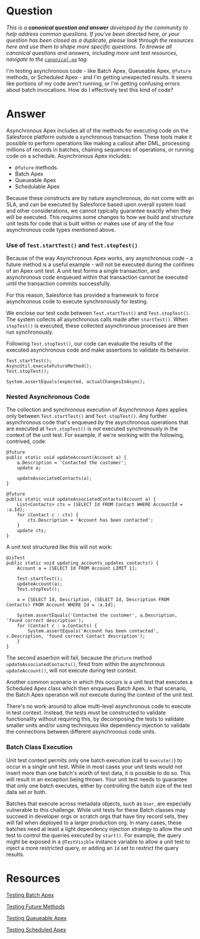 # Question

*This is a **canonical question and answer** developed by the community to help address common questions. If you've been directed here, or your question has been closed as a duplicate, please look through the resources here and use them to shape more specific questions. To browse all canonical questions and answers, including more unit test resources, navigate to the [`canonical-qa`](https://salesforce.stackexchange.com/questions/tagged/canonical-qa) tag.*

I'm testing asynchronous code - like Batch Apex, Queueable Apex, `@future` methods, or Scheduled Apex - and I'm getting unexpected results. It seems like portions of my code aren't running, or I'm getting confusing errors about batch invocations. How do I effectively test this kind of code?

# Answer

Asynchronous Apex includes all of the methods for executing code on the Salesforce platform outside a synchronous transaction. These tools make it possible to perform operations like making a callout after DML, processing millions of records in batches, chaining sequences of operations, or running code on a schedule. Asynchronous Apex includes:

 - `@future` methods.
 - Batch Apex
 - Queueable Apex
 - Schedulable Apex

Because these constructs are by nature asynchronous, do not come with an SLA, and can be executed by Salesforce based upon overall system load and other considerations, we cannot typically guarantee exactly when they will be executed. This requires some changes to how we build and structure unit tests for code that is built within or makes use of any of the four asynchronous code types mentioned above.

### Use of `Test.startTest()` and `Test.stopTest()` 

Because of the way Asynchronous Apex works, any asynchronous code - a future method is a useful example - will not be executed during the confines of an Apex unit test. A unit test forms a single transaction, and asynchronous code enqueued within that transaction cannot be executed until the transaction commits successfully. 

For this reason, Salesforce has provided a framework to force asynchronous code to execute synchronously for testing. 

We enclose our test code between `Test.startTest()` and `Test.stopTest()`. The system collects all asynchronous calls made after `startTest()`. When `stopTest()` is executed, these collected asynchronous processes are then run synchronously. 

Following `Test.stopTest()`, our code can evaluate the results of the executed asynchronous code and make assertions to validate its behavior.

    Test.startTest();
    AsyncUtil.executeFutureMethod();
    Test.stopTest();

    System.assertEquals(expected, actualChangesInAsync);

### Nested Asynchronous Code

The collection and synchronous execution of Asynchronous Apex applies only between `Test.startTest()` and `Test.stopTest()`. Any further asynchronous code that's enqueued *by* the asynchronous operations that are executed at `Test.stopTest()` is *not* executed synchronously in the context of the unit test. For example, if we're working with the following, contrived, code:

    @future 
    public static void updateAccount(Account a) {
        a.Description = 'Contacted the customer';
        update a;

        updateAssociatedContacts(a);
    }

    @future
    public static void updateAssociatedContacts(Account a) {
        List<Contacts> cts = [SELECT Id FROM Contact WHERE AccountId = :a.Id];
        for (Contact c : cts) {
            cts.Description = 'Account has been contacted';
        }
        update cts;
    }
    
A unit test structured like this will not work:

    @isTest
    public static void updating_accounts_updates_contacts() {
        Account a = [SELECT Id FROM Account LIMIT 1];

        Test.startTest();
        updateAccount(a);
        Test.stopTest();

        a = [SELECT Id, Description, (SELECT Id, Description FROM Contacts) FROM Account WHERE Id = :a.Id];

        System.assertEquals('Contacted the customer', a.Description, 'found correct description');
        for (Contact c : a.Contacts) {
            System.assertEquals('Account has been contacted', c.Description, 'found correct Contact description');
        }
    }
    
The second assertion will fail, because the `@future` method `updateAssociatedContacts()`, fired from *within* the asynchronous `updateAccount()`, will not execute during test context.

Another common scenario in which this occurs is a unit test that executes a Scheduled Apex class which then enqueues Batch Apex. In that scenario, the Batch Apex operation will *not* execute during the context of the unit test.

There's no work-around to allow multi-level asynchronous code to execute in test context. Instead, the tests must be constructed to validate functionality without requiring this, by decomposing the tests to validate smaller units and/or using techniques like dependency injection to validate the connections between different asynchronous code units.

### Batch Class Execution

Unit test context permits only one batch execution (call to `execute()`) to occur in a single unit test. While in most cases your unit tests would not insert more than one batch's worth of test data, it is possible to do so. This will result in an exception being thrown. Your unit test needs to guarantee that only one batch executes, either by controlling the batch size of the test data set or both.

Batches that execute across metadata objects, such as `User`, are especially vulnerable to this challenge. While unit tests for these Batch classes may succeed in developer orgs or scratch orgs that have tiny record sets, they will fail when deployed to a larger production org. In many cases, these batches need at least a light dependency injection strategy to allow the unit test to control the queries executed by `start()`. For example, the query might be exposed in a `@TestVisible` instance variable to allow a unit test to inject a more restricted query, or adding an `Id` set to restrict the query results.

# Resources

[Testing Batch Apex](https://trailhead.salesforce.com/en/content/learn/modules/asynchronous_apex/async_apex_batch#Tdxn4tBK-heading7)

[Testing Future Methods](https://trailhead.salesforce.com/content/learn/modules/asynchronous_apex/async_apex_future_methods#Tdxn4tBK-heading5)

[Testing Queueable Apex](https://trailhead.salesforce.com/content/learn/modules/asynchronous_apex/async_apex_queueable#Tdxn4tBK-heading6)

[Testing Scheduled Apex](https://trailhead.salesforce.com/content/learn/modules/asynchronous_apex/async_apex_scheduled#Tdxn4tBK-heading7)

